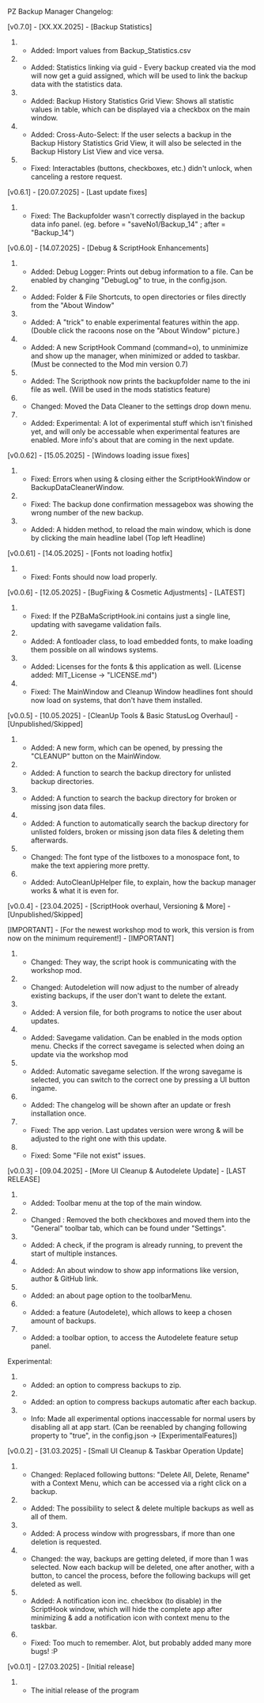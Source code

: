 PZ Backup Manager Changelog:

[v0.7.0] - [XX.XX.2025] - [Backup Statistics]
1. - Added: Import values from Backup_Statistics.csv
2. - Added: Statistics linking via guid - Every backup created via the mod will now get a guid assigned, which will be used to link the backup data with the statistics data.
3. - Added: Backup History Statistics Grid View: Shows all statistic values in table, which can be displayed via a checkbox on the main window.
4. - Added: Cross-Auto-Select: If the user selects a backup in the Backup History Statistics Grid View, it will also be selected in the Backup History List View and vice versa.
5. - Fixed: Interactables (buttons, checkboxes, etc.) didn't unlock, when canceling a restore request.

[v0.6.1] - [20.07.2025] - [Last update fixes]
 1. - Fixed: The Backupfolder wasn't correctly displayed in the backup data info panel. (eg. before = "saveNo1/Backup_14" ; after = "Backup_14")

[v0.6.0] - [14.07.2025] - [Debug & ScriptHook Enhancements]
 1. - Added: Debug Logger: Prints out debug information to a file. Can be enabled by changing "DebugLog" to true, in the config.json.
 2. - Added: Folder & File Shortcuts, to open directories or files directly from the "About Window"
 3. - Added: A "trick" to enable experimental features within the app. (Double click the racoons nose on the "About Window" picture.)
 4. - Added: A new ScriptHook Command (command=o), to unminimize and show up the manager, when minimized or added to taskbar. (Must be connected to the Mod min version 0.7)
 5. - Added: The Scripthook now prints the backupfolder name to the ini file as well. (Will be used in the mods statistics feature)
 6. - Changed: Moved the Data Cleaner to the settings drop down menu.
 7. - Added: Experimental: A lot of experimental stuff which isn't finished yet, and will only be accessable when experimental features are enabled.
	  More info's about that are coming in the next update.

[v0.0.62] - [15.05.2025] - [Windows loading issue fixes]
 1. - Fixed: Errors when using & closing either the ScriptHookWindow or BackupDataCleanerWindow.
 2. - Fixed: The backup done confirmation messagebox was showing the wrong number of the new backup.
 3. - Added: A hidden method, to reload the main window, which is done by clicking the main headline label (Top left Headline)
 
[v0.0.61] - [14.05.2025] - [Fonts not loading hotfix]
 1. - Fixed: Fonts should now load properly.

[v0.0.6] - [12.05.2025] - [BugFixing & Cosmetic Adjustments] - [LATEST]
 1. - Fixed: If the PZBaMaScriptHook.ini contains just a single line, updating with savegame validation fails.
 2. - Added: A fontloader class, to load embedded fonts, to make loading them possible on all windows systems.
 3. - Added: Licenses for the fonts & this application as well. (License added: MIT_License -> "LICENSE.md")
 4. - Fixed: The MainWindow and Cleanup Window headlines font should now load on systems, that don't have them installed.

[v0.0.5] - [10.05.2025] - [CleanUp Tools & Basic StatusLog Overhaul] - [Unpublished/Skipped]

 1. - Added: A new form, which can be opened, by pressing the "CLEANUP" button on the MainWindow.
 2. - Added: A function to search the backup directory for unlisted backup directories.
 3. - Added: A function to search the backup directory for broken or missing json data files.
 4. - Added: A function to automatically search the backup directory for unlisted folders, broken or missing json data files & deleting them afterwards.
 5. - Changed: The font type of the listboxes to a monospace font, to make the text appiering more pretty.
 6. - Added: AutoCleanUpHelper file, to explain, how the backup manager works & what it is even for.

[v0.0.4] - [23.04.2025] - [ScriptHook overhaul, Versioning & More] - [Unpublished/Skipped]

[IMPORTANT] - [For the newest workshop mod to work, this version is from now on the minimum requirement!] - [IMPORTANT]
 1. - Changed: They way, the script hook is communicating with the workshop mod. 
 2. - Changed: Autodeletion will now adjust to the number of already existing backups, if the user
			 don't want to delete the extant.
 3. - Added: A version file, for both programs to notice the user about updates. 
 4. - Added: Savegame validation. Can be enabled in the mods option menu.
			 Checks if the correct savegame is selected when doing an update via the workshop mod
 5. - Added: Automatic savegame selection. If the wrong savegame is selected,
			 you can switch to the correct one by pressing a UI button ingame.
 6. - Added: The changelog will be shown after an update or fresh installation once.
 7. - Fixed: The app verion. Last updates version were wrong & will be adjusted to the right one with this update.
 8. - Fixed: Some "File not exist" issues.

[v0.0.3] - [09.04.2025] - [More UI Cleanup & Autodelete Update] - [LAST RELEASE]

 1. - Added: Toolbar menu at the top of the main window.
 2. - Changed : Removed the both checkboxes and moved them into the "General" toolbar tab, which can be found under "Settings".
 3. - Added: A check,  if the program is already running, to prevent the start of multiple instances.
 4. - Added: An about window to show app informations like version, author & GitHub link.
 5. - Added: an about page option to the toolbarMenu.
 6. - Added: a feature (Autodelete), which allows to keep a chosen amount of backups.
 7. - Added: a toolbar option, to access the Autodelete feature setup panel.

 Experimental:
 1. - Added: an option to compress backups to zip.
 2. - Added: an option to compress backups automatic after each backup.
 3. - Info: Made all experimental options inaccessable for normal users by disabling all at app start.
           (Can be reenabled by changing following property to "true", in the config.json -> [ExperimentalFeatures])

[v0.0.2] - [31.03.2025] - [Small UI Cleanup & Taskbar Operation Update]

1. - Changed: Replaced following buttons: "Delete All, Delete, Rename" with a Context Menu, which can be accessed via a right click on a backup.
2. - Added: The possibility to select & delete multiple backups as well as all of them.
3. - Added: A process window with progressbars, if more than one deletion is requested.
4. - Changed: the way, backups are getting deleted, if more than 1 was selected. Now each backup will be deleted, one after another, with a button, to cancel the process, before the following backups will get deleted as well.
5. - Added: A notification icon inc. checkbox (to disable) in the ScriptHook window, which will hide the complete app after minimizing & add a notification icon with context menu to the taskbar.
6. - Fixed: Too much to remember. Alot, but probably added many more bugs! :P

[v0.0.1] - [27.03.2025] - [Initial release]

1. - The initial release of the program
